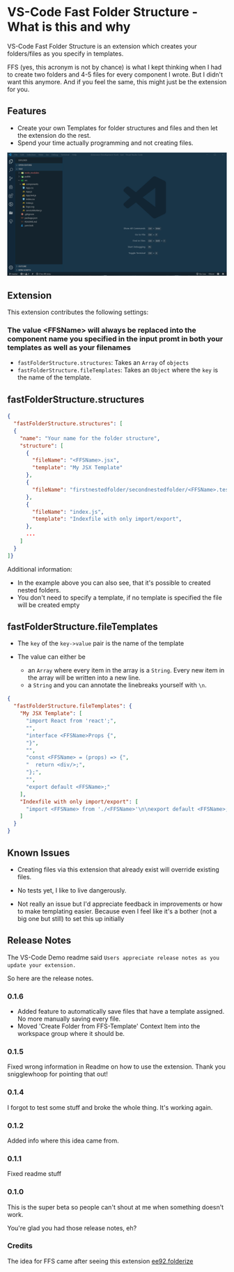 # VS-Code Fast Folder Structure - What is this and why

VS-Code Fast Folder Structure is an extension which creates your folders/files as you specify in templates.

FFS (yes, this acronym is not by chance) is what I kept thinking when I had to create two folders and 4-5 files for every component I wrote. But I didn't want this anymore. And if you feel the same, this might just be the extension for you.

## Features

- Create your own Templates for folder structures and files and then let the extension do the rest.
- Spend your time actually programming and not creating files.

![demo](images/demo.gif)

## Extension

This extension contributes the following settings:

### The value \<FFSName\> will always be replaced into the component name you specified in the input promt in both your templates as well as your filenames

- `fastFolderStructure.structures`: Takes an `Array` of `objects`
- `fastFolderStructure.fileTemplates`: Takes an `Object` where the `key` is the name of the template.

## fastFolderStructure.structures

```json
{
  "fastFolderStructure.structures": [
  {
    "name": "Your name for the folder structure",
    "structure": [
      {
        "fileName": "<FFSName>.jsx",
        "template": "My JSX Template"
      },
      {
        "fileName": "firstnestedfolder/secondnestedfolder/<FFSName>.test.js",
      },
      {
        "fileName": "index.js",
        "template": "Indexfile with only import/export",
      },
      ...
    ]
  }
]}
```

Additional information:

- In the example above you can also see, that it's possible to created nested folders.
- You don't need to specify a template, if no template is specified the file will be created empty

## fastFolderStructure.fileTemplates

- The `key` of the `key->value` pair is the name of the template

- The value can either be
  - an `Array` where every item in the array is a `String`. Every new item in the array will be written into a new line.
  - a `String` and you can annotate the linebreaks yourself with `\n`.

```json
{
  "fastFolderStructure.fileTemplates": {
    "My JSX Template": [
      "import React from 'react';",
      "",
      "interface <FFSName>Props {",
      "}",
      "",
      "const <FFSName> = (props) => {",
      "  return <div/>;",
      "};",
      "",
      "export default <FFSName>;"
    ],
    "Indexfile with only import/export": [
      "import <FFSName> from './<FFSName>'\n\nexport default <FFSName>;"
    ]
  }
}
```

## Known Issues

- Creating files via this extension that already exist will override existing files.

- No tests yet, I like to live dangerously.
- Not really an issue but I'd appreciate feedback in improvements or how to make templating easier. Because even I feel like it's a bother (not a big one but still) to set this up initially

## Release Notes

The VS-Code Demo readme said `Users appreciate release notes as you update your extension.`

So here are the release notes.

### 0.1.6

- Added feature to automatically save files that have a template assigned. No more manually saving every file.
- Moved 'Create Folder from FFS-Template' Context Item into the workspace group where it should be.

### 0.1.5

Fixed wrong information in Readme on how to use the extension. Thank you snigglewhoop for pointing that out!

### 0.1.4

I forgot to test some stuff and broke the whole thing. It's working again.

### 0.1.2

Added info where this idea came from.

### 0.1.1

Fixed readme stuff

### 0.1.0

This is the super beta so people can't shout at me when something doesn't work.

You're glad you had those release notes, eh?

### Credits

The idea for FFS came after seeing this extension [ee92.folderize](https://marketplace.visualstudio.com/items?itemName=ee92.folderize)
